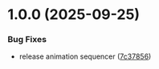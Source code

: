 # 1.0.0 (2025-09-25)


### Bug Fixes

* release animation sequencer ([7c37856](https://github.com/KhanhTQ-Organization/com.ktgame.animation-sequencer/commit/7c378567d0913949a4d74047f5d897afaa2b63e8))
